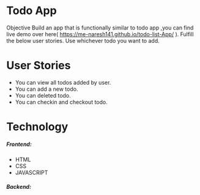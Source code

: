 # Todo App

Objective Build an app that is functionally similar to todo app  ,you can find live demo over here( https://me-naresh141.github.io/todo-list-App/ ). Fulfill the below user stories. Use whichever todo you want to add.

# User Stories

 * You can view all todos added by  user.
* You can add a new todo.
* You can deleted todo.
* You  can checkin  and checkout  todo.

# Technology
  ##### *Frontend:*
 * HTML 
 * CSS
 * JAVASCRIPT


##### *Backend:*
